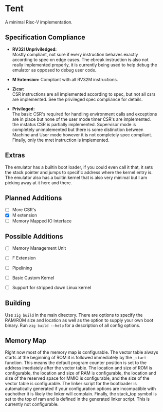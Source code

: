 # Tent
A minimal Risc-V implementation. 

## Specification Compliance
- **RV32I Unpriviledged:**\
    Mostly compliant, not sure if every instruction behaves exactly according to spec on edge cases. The ebreak instruction is also not really implemented properly, it is currently being used to help debug the emulator as opposed to debug user code.

- **M Extension:**
    Compliant with all RV32M instructions.

- **Zicsr:**\
    CSR instructions are all implemented according to spec, but not all csrs are implemented. See the privileged spec compliance for details.

- **Privileged:**\
    The basic CSR's required for handling environment calls and exceptions are in place but none of the user mode timer CSR's are implemented. the mstatus CSR is partially implemented. Supervisor mode is completely unimplemented but there is some distinction between Machine and User mode however it is not completely spec compliant. Finally, only the mret instruction is implemented.


## Extras
The emulator has a builtin boot loader, if you could even call it that, it sets the stack pointer and jumps to specific address where the kernel entry is. The emulator also has a builtin kernel that is also very minimal but I am picking away at it here and there.

## Planned Additions
- [ ] More CSR's
- [x] M extension
- [ ] Memory Mapped IO Interface

## Possible Additions
- [ ] Memory Management Unit
- [ ] F Extension
- [ ] Pipelining
- [ ] Basic Custom Kernel
- [ ] Support for stripped down Linux kernel


## Building
Use `zig build` in the main directory. There are options to specify the RAM/ROM size and location as well as the option to supply your own boot binary. Run `zig build --help` for a description of all config options.

## Memory Map
Right now most of the memory map is configurable. The vector table always starts at the beginning of ROM it is followed immediately by the `_start` function. This means the default program counter position is set to the address imediately after the vector table. The location and size of ROM is configurable, the location and size of RAM is configurable, the location and size of the reserved space for MMIO is configurable, and the size of the vector table is configurable. The linker script for the bootloader is automatically generated if your configuration options are incompatible with eachother it is likely the linker will complain. Finally, the stack_top symbol is set to the top of ram and is defined in the generated linker script. This is currently not configurable.